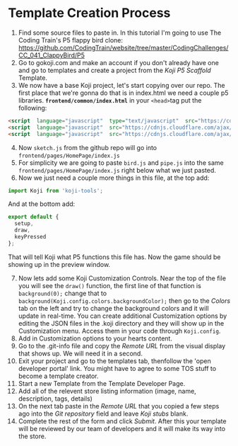 # Template Creation Process

1. Find some source files to paste in. In this tutorial I'm going to use The Coding Train's P5 flappy bird clone: https://github.com/CodingTrain/website/tree/master/CodingChallenges/CC_041_ClappyBird/P5
2. Go to gokoji.com and make an account if you don't already have one and go to templates and create a project from the *Koji P5 Scaffold* Template.
3. We now have a base Koji project, let's start copying over our repo. The first place that we're gonna do that is in index.html we need a couple p5 libraries. 
**`frontend/common/index.html`** in your `<head>`tag put the following:
```html
<script  language="javascript"  type="text/javascript"  src="https://cdnjs.cloudflare.com/ajax/libs/p5.js/0.7.3/p5.min.js"></script>
<script  language="javascript"  src="https://cdnjs.cloudflare.com/ajax/libs/p5.js/0.7.3/addons/p5.dom.min.js"></script>
<script  language="javascript"  src="https://cdnjs.cloudflare.com/ajax/libs/p5.js/0.7.3/addons/p5.sound.min.js"></script>
```

4. Now `sketch.js` from the github repo will go into `frontend/pages/HomePage/index.js`
5. For simplicity we are going to paste `bird.js` and `pipe.js` into the same `frontend/pages/HomePage/index.js` right below what we just pasted.
6. Now we just need a couple more things in this file, at the top add:
```js
import Koji from 'koji-tools';
```
And at the bottom add:
```js
export default {
  setup,
  draw,
  keyPressed
};
```
That will tell Koji what P5 functions this file has.
Now the game should be showing up in the preview window. 

7. Now lets add some Koji Customization Controls. Near the top of the file you will see the `draw()` function, the first line of that function is `background(0);` change that to `background(Koji.config.colors.backgroundColor);` then go to the *Colors* tab on the left and try to change the background colors and it will update in real-time. You can create additional Customization options by editing the JSON files in the .koji directory and they will show up in the Customization menu. Access them in your code through `Koji.config`.
8. Add in Customization options to your hearts content. 
9. Go to the .git-info file and copy the *Remote URL* from the visual display that shows up. We will need it in a second.
10. Exit your project and go to the templates tab, thenfollow the 'open developer portal' link. You might have to agree to some TOS stuff to become a template creator.
11. Start a new Template from the Template Developer Page.
12. Add all of the relevent store listing information (image, name, description, tags, details)
13. On the next tab paste in the *Remote URL* that you copied a few steps ago into the *Git repository* field and leave *Koji stubs* blank. 
14. Complete the rest of the form and click *Submit*. After this your template will be reviewed by our team of developers and it will make its way into the store.
